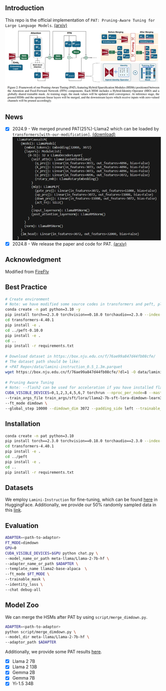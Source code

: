 ## Introduction
This repo is the official implementation of `PAT: Pruning-Aware Tuning for Large Language Models`. [(arxiv)](https://www.arxiv.org/abs/2408.14721)
![](data/framework.png)

## News
- [x] 2024.9 - We merged pruned PAT(25%)-Llama2 which can be loaded by `transformers[with-our-modification]`. [(download)](https://box.nju.edu.cn/d/75ca31eb571448f59401/)
![](data/merged_llama7b_3072.png)
- [x] 2024.8 - We release the paper and code for PAT. [(arxiv)](https://www.arxiv.org/abs/2408.14721)

## Acknowledgment
Modified from [FireFly](https://github.com/yangjianxin1/Firefly)

## Best Practice
```bash
# Create environment
# Note: we have modified some source codes in transformers and peft, please install the packages in this repo!
conda create -n pat python=3.10 -y
pip install torch==2.3.0 torchvision==0.18.0 torchaudio==2.3.0 --index-url https://download.pytorch.org/whl/cu118
cd transformers-4.40.1
pip install -e .
cd ../peft-0.10.0
pip install -e .
cd ..
pip install -r requirements.txt

# Download dataset in https://box.nju.edu.cn/f/76ae99a847d44fb08cfe/
# The dataset path should be like:
# <PAT Repo>/data/lamini-instruction_0.5_1.3m.parquet
wget https://box.nju.edu.cn/f/76ae99a847d44fb08cfe/?dl=1 -O data/lamini-instruction_0.5_1.3m.parquet

# Pruning Aware Tuning
# Note: --flash2 can be used for acceleration if you have installed flash-attn
CUDA_VISIBLE_DEVICES=0,1,2,3,4,5,6,7 torchrun --nproc_per_node=8 --master_port=29502 train.py \
--train_args_file train_args/sft/lora/llama2-7b-sft-lora-dimdown-learn3072.json \
--ft_mode dimdown \
--global_step 10000 --dimdown_dim 3072 --padding_side left --trainable_mask --identity_loss
```

## Installation
```bash
conda create -n pat python=3.10
pip install torch==2.3.0 torchvision==0.18.0 torchaudio==2.3.0 --index-url https://download.pytorch.org/whl/cu118
cd transformers-4.40.1
pip install -e .
cd ../peft
pip install -e .
cd ..
pip install -r requirements.txt
```

## Datasets
We employ `Lamini-Instruction` for fine-tuning, which can be found [here](https://huggingface.co/datasets/MBZUAI/LaMini-instruction) in HuggingFace. Additionally, we provide our 50% randomly sampled data in this [link](https://box.nju.edu.cn/f/76ae99a847d44fb08cfe/).

## Evaluation
```bash
ADAPTER=<path-to-adaptor>
FT_MODE=dimdown
GPU=0
CUDA_VISIBLE_DEVICES=$GPU python chat.py \
--model_name_or_path meta-llama/Llama-2-7b-hf \
--adapter_name_or_path $ADAPTER \
--template_name llama2-base-alpaca  \
--ft_mode $FT_MODE \
--trainable_mask \
--identity_loss \
--chat debug-all
```

## Model Zoo
We can merge the HSMs after PAT by using `script/merge_dimdown.py`.
```bash
ADAPTER=<path-to-adaptor>
python script/merge_dimdown.py \
--model_dir meta-llama/Llama-2-7b-hf \
--adaptor_path $ADAPTER
```
Additionally, we provide some PAT results [here](https://box.nju.edu.cn/d/75ca31eb571448f59401/).
- [x] Llama 2 7B
- [x] Llama 2 13B
- [x] Gemma 2B
- [x] Gemma 7B
- [x] Yi-1.5 34B
